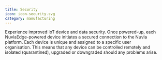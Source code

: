 ```yaml
---
title: Security
icon: icon-security.svg
category: manufacturing
---
```


Experience improved IoT device and data security. Once powered-up, each NuvlaEdge-powered device initiates a secured connection to the Nuvla platform.  Each device is unique and assigned to a specific user organisation. This means that any device can be controlled remotely and isolated (quarantined), upgraded or downgraded should any problems arise. 
